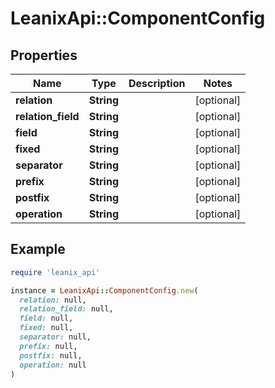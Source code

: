 # LeanixApi::ComponentConfig

## Properties

| Name | Type | Description | Notes |
| ---- | ---- | ----------- | ----- |
| **relation** | **String** |  | [optional] |
| **relation_field** | **String** |  | [optional] |
| **field** | **String** |  | [optional] |
| **fixed** | **String** |  | [optional] |
| **separator** | **String** |  | [optional] |
| **prefix** | **String** |  | [optional] |
| **postfix** | **String** |  | [optional] |
| **operation** | **String** |  | [optional] |

## Example

```ruby
require 'leanix_api'

instance = LeanixApi::ComponentConfig.new(
  relation: null,
  relation_field: null,
  field: null,
  fixed: null,
  separator: null,
  prefix: null,
  postfix: null,
  operation: null
)
```

